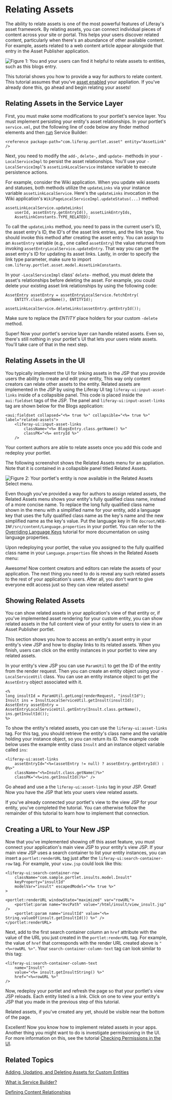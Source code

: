 # Relating Assets [](id=relating-assets)

The ability to relate assets is one of the most powerful features of Liferay's
asset framework. By relating assets, you can connect individual pieces of
content across your site or portal. This helps your users discover related
content, particularly when there's an abundance of other available content. For
example, assets related to a web content article appear alongside that entry in
the Asset Publisher application.

![Figure 1: You and your users can find it helpful to relate assets to entities, such as this blogs entry.](../../images/asset-related-content-asset-publisher.png)

This tutorial shows you how to provide a way for authors to relate content.
This tutorial assumes that you've
[asset enabled](/develop/tutorials/-/knowledge_base/7-0/adding-updating-and-deleting-assets-for-custom-entities)
your appliation. If you've already done this, go ahead and begin relating your
assets!

## Relating Assets in the Service Layer [](id=relating-assets-in-the-service-layer)

First, you must make some modifications to your portlet's service layer. You
must implement persisting your entity's asset relationships. In your portlet's
`service.xml`, put the following line of code below any finder method elements
and then [run](/develop/tutorials/-/knowledge_base/7-0/running-service-builder-and-understanding-the-generated-code)
Service Builder:

    <reference package-path="com.liferay.portlet.asset" entity="AssetLink" />

Next, you need to modify the `add-`, `delete-`, and `update-` methods in your
`-LocalServiceImpl` to persist the asset relationships. You'll use your
`-LocalServiceImpl`'s `assetLinkLocalService` instance variable to execute
persistence actions. 

For example, consider the Wiki application. When you update wiki assets and
statuses, both methods utilize the `updateLinks` via your instance variable
`assetLinkLocalService`. Here's the `updateLinks` invocation in the Wiki
application's `WikiPageLocalServiceImpl.updateStatus(...)` method:

    assetLinkLocalService.updateLinks(
        userId, assetEntry.getEntryId(), assetLinkEntryIds,
        AssetLinkConstants.TYPE_RELATED);

To call the `updateLinks` method, you need to pass in the current user's ID, the
asset entry's ID, the ID's of the asset link entries, and the link type. You
should invoke this method after creating the asset entry. You can assign to an
`AssetEntry` variable (e.g., one called `assetEntry`) the value returned from
invoking `assetEntryLocalService.updateEntry`. That way you can get the asset
entry's ID for updating its asset links. Lastly, in order to specify the link
type parameter, make sure to import
`com.liferay.portlet.asset.model.AssetLinkConstants`. 

In your `-LocalServiceImpl` class' `delete-` method, you must delete the asset's
relationships before deleting the asset. For example, you could delete your
existing asset link relationships by using the following code:

    AssetEntry assetEntry = assetEntryLocalService.fetchEntry(
        ENTITY.class.getName(), ENTITYId);

    assetLinkLocalService.deleteLinks(assetEntry.getEntryId());

Make sure to replace the *ENTITY* place holders for your custom `-delete`
method.

Super! Now your portlet's service layer can handle related assets. Even so,
there's still nothing in your portlet's UI that lets your users relate assets.
You'll take care of that in the next step.

## Relating Assets in the UI [](id=relating-assets-in-the-ui)

You typically implement the UI for linking assets in the JSP that you provide
users the ability to create and edit your entity, This way only content creators
can relate other assets to the entity. Related assets are implemented in the JSP
by using the Liferay UI tag `liferay-ui:input-asset-links` inside of a
collapsible panel. This code is placed inside the `aui:fieldset` tags of the
JSP. The panel and `liferay-ui:input-asset-links` tag are shown below for the
Blogs application:

    <aui:fieldset collapsed="<%= true %>" collapsible="<%= true %>" label="related-assets">
        <liferay-ui:input-asset-links
            className="<%= BlogsEntry.class.getName() %>"
            classPK="<%= entryId %>"
        />

Your content authors are able to relate assets once you add this code and
redeploy your portlet.

The following screenshot shows the Related Assets menu for an appliation. Note
that it is contained in a collapsible panel titled Related Assets.

![Figure 2: Your portlet's entity is now available in the Related Assets *Select* menu.](../../images/related-assets-select-menu.png)

Even though you've provided a way for authors to assign related assets, the
Related Assets menu shows your entity's fully qualified class name, instead of a
more concise name. To replace the long fully qualified class name shown in the
menu with a simplified name for your entity, add a language key that uses the
fully qualified class name as the key's name and the new simplified name as the
key's value. Put the language key in file
`docroot/WEB-INF/src/content/Language.properties` in your portlet. You can refer
to the
[Overriding Language Keys](/develop/tutorials/-/knowledge_base/7-0/overriding-language-keys)
tutorial for more documentation on using language properties.

Upon redeploying your portlet, the value you assigned to the fully qualified
class name in your `Language.properties` file shows in the Related Assets menu:

Awesome! Now content creators and editors can relate the assets of your
application. The next thing you need to do is reveal any such related assets to
the rest of your application's users. After all, you don't want to give everyone
edit access just so they can view related assets!

## Showing Related Assets [](id=showing-related-assets)

You can show related assets in your application's view of that entity or, if
you've implemented asset rendering for your custom entity, you can show related
assets in the full content view of your entity for users to view in an Asset
Publisher portlet.

<!-- Link to asset rendering above, when the tutorial is available. -Cody -->

This section shows you how to access an entity's asset entry in your entity's
view JSP and how to display links to its related assets. When you finish, users
can click on the entity instances in your portlet to view any related assets.

In your entity's view JSP you can use `ParamUtil` to get the ID of the entity
from the render request. Then you can create an entity object using your
`-LocalServiceUtil` class. You can use an entity instance object to get the
`AssetEntry` object associated with it. 

    <%
    long insultId = ParamUtil.getLong(renderRequest, "insultId");
    Insult ins = InsultLocalServiceUtil.getInsult(insultId);
    AssetEntry assetEntry = AssetEntryLocalServiceUtil.getEntry(Insult.class.getName(), ins.getInsultId());
    %>

To show the entity's related assets, you can use the `liferay-ui:asset-links`
tag. For this tag, you should retrieve the entity's class name and the variable
holding your instance object, so you can return its ID. The example code below
uses the example entity class `Insult` and an instance object variable called
`ins`:

    <liferay-ui:asset-links
        assetEntryId="<%=(assetEntry != null) ? assetEntry.getEntryId() : 0%>"
        className="<%=Insult.class.getName()%>"
        classPK="<%=ins.getInsultId()%>" />

Go ahead and use a the `liferay-ui:asset-links` tag in your JSP. Great! Now you
have the JSP that lets your users view related assets. 

If you've already connected your portlet's view to the view JSP for your entity,
you've completed the tutorial. You can otherwise follow the remainder of this
tutorial to learn how to implement that connection. 

## Creating a URL to Your New JSP [](id=creating-a-url-to-your-new-jsp)

Now that you've implemented showing off this asset feature, you must connect
your application's main view JSP to your entity's view JSP. If your main view JSP
uses a search container to list your entity instances, you can insert a
`portlet:renderURL` tag just after the `liferay-ui:search-container-row` tag.
For example, your `view.jsp` could look like this:

    <liferay-ui:search-container-row
        className="com.sample.portlet.insults.model.Insult"
        keyProperty="insultId"
        modelVar="insult" escapedModel="<%= true %>"
    >
    
    <portlet:renderURL windowState="maximized" var="rowURL">
        <portlet:param name="mvcPath" value="/html/insult/view_insult.jsp" />
        <portlet:param name="insultId" value="<%= String.valueOf(insult.getInsultId()) %>" />
    </portlet:renderURL>

Next, add to the first search container column  an `href` attribute with the 
value of the URL you just created in the `portlet:renderURL` tag. For example, 
the value of `href` that corresponds with the render URL created above is
`"<%=rowURL %>"`. Your `search-container-column-text` tag can look similar to
this tag:

    <liferay-ui:search-container-column-text
        name="Insult"
        value="<%= insult.getInsultString() %>"
        href="<%=rowURL %>"
    />

Now, redeploy your portlet and refresh the page so that your portlet's view JSP
reloads. Each entity listed is a link. Click on one to view your entity's JSP
that you made in the previous step of this tutorial.

Related assets, if you've created any yet, should be visible near the bottom of
the page.

Excellent! Now you know how to implement related assets in your apps. Another
thing you might want to do is investigate permissioning in the UI. For more
information on this, see the tutorial
[Checking Permissions in the UI](/develop/tutorials/-/knowledge_base/7-0/permissions-in-jsps#checking-permissions-in-the-ui).

## Related Topics [](id=related-topics)

[Adding, Updating, and Deleting Assets for Custom Entities](/develop/tutorials/-/knowledge_base/7-0/adding-updating-and-deleting-assets-for-custom-entities)

[What is Service Builder?](/develop/tutorials/-/knowledge_base/7-0/what-is-service-builder)

[Defining Content Relationships](/discover/portal/-/knowledge_base/7-0/defining-content-relationships)
